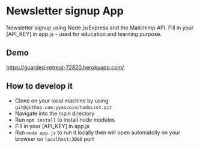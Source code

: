 # Newsletter signup App

Newsletter signup using Node.js/Express and the Mailchimp API. Fill in your [API_KEY] in app.js - used for education and learning purpose.

## Demo

https://guarded-retreat-72820.herokuapp.com/

## How to develop it

- Clone on your local machine by using `git@github.com:yyasvoin/todoList.git`
- Navigate into the main directory
- Run `npm install` to install node modules
- Fill in your [API_KEY] in app.js
- Run `node app.js` to run it locally then will open automatclly on your browser on `localhost:3000` port
